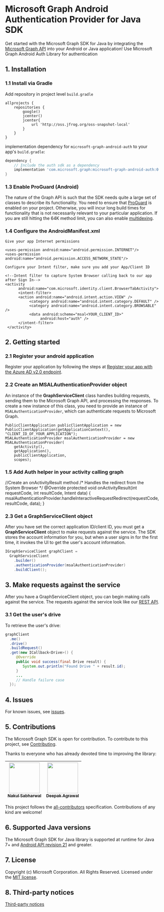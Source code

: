 # Microsoft Graph Android Authentication Provider for Java SDK

Get started with the Microsoft Graph SDK for Java by integrating the [Microsoft Graph API](https://graph.microsoft.io/en-us/getting-started) into your Android or Java application!
Use Microsoft Graph Android Auth Library for authentication

## 1. Installation

### 1.1 Install via Gradle

Add repository in project level `build.gradle`
```
allprojects {
    repositories {
        google()
        jcenter()
        jcenter{
            url 'http://oss.jfrog.org/oss-snapshot-local'
        }
    }
}
```

implementation dependency for `microsoft-graph-android-auth` to your app's `build.gradle`:

```gradle
dependency {
    // Include the auth sdk as a dependency
    implementation 'com.microsoft.graph:microsoft-graph-android-auth:0.1.0-SNAPSHOT'
}
```

### 1.3 Enable ProGuard (Android)
The nature of the Graph API is such that the SDK needs quite a large set of classes to describe its functionality. You need to ensure that [ProGuard](https://developer.android.com/studio/build/shrink-code.html) is enabled on your project. Otherwise, you will incur long build times for functionality that is not necessarily relevant to your particular application. If you are still hitting the 64K method limit, you can also enable [multidexing](https://developer.android.com/studio/build/multidex.html).

### 1.4 Configure the AndroidManifest.xml
    Give your app Internet permissions

    <uses-permission android:name="android.permission.INTERNET"/>
    <uses-permission android:name="android.permission.ACCESS_NETWORK_STATE"/>

    Configure your Intent filter, make sure you add your App/Client ID

    <!--Intent filter to capture System Browser calling back to our app after Sign In-->
    <activity
          android:name="com.microsoft.identity.client.BrowserTabActivity">
          <intent-filter>
          <action android:name="android.intent.action.VIEW" />
               <category android:name="android.intent.category.DEFAULT" />
               <category android:name="android.intent.category.BROWSABLE" />
               <data android:scheme="msal<YOUR_CLIENT_ID>"
                    android:host="auth" />
          </intent-filter>
     </activity>

## 2. Getting started

### 2.1 Register your android application

Register your application by following the steps at [Register your app with the Azure AD v2.0 endpoint](https://developer.microsoft.com/en-us/graph/docs/concepts/auth_register_app_v2).

### 2.2 Create an MSALAuthenticationProvider object

An instance of the **GraphServiceClient** class handles building requests, sending them to the Microsoft Graph API, and processing the responses. To create a new instance of this class, you need to provide an instance of `MSALAuthenticationProvider`, which can authenticate requests to Microsoft Graph.

```
PublicClientApplication publicClientApplication = new PublicClientApplication(getApplicationContext(), "CLIENT_ID_OF_YOUR_APPLICATION");
MSALAuthenticationProvider msalAuthenticationProvider = new MSALAuthenticationProvider(
    getActivity(),
    getApplication(),
    publicClientApplication,
    scopes);
```

### 1.5 Add Auth helper in your activity calling graph
//Create an onActivityResult method
/* Handles the redirect from the System Browser */
@Override
protected void onActivityResult(int requestCode, int resultCode, Intent data) {
     msalAuthenticationProvider.handleInteractiveRequestRedirect(requestCode, resultCode, data);
}

### 2.3 Get a GraphServiceClient object
After you have set the correct application ID/client ID, you must get a **GraphServiceClient** object to make requests against the service. The SDK stores the account information for you, but when a user signs in for the first time, it invokes the UI to get the user's account information.

```java
IGraphServiceClient graphClient =
  GraphServiceClient
    .builder()
    .authenticationProvider(msalAuthenticationProvider)
    .buildClient();
```

## 3. Make requests against the service

After you have a GraphServiceClient object, you can begin making calls against the service. The requests against the service look like our [REST API](https://developer.microsoft.com/en-us/graph/docs/concepts/overview).

### 3.1 Get the user's drive

To retrieve the user's drive:

```java
graphClient
  .me()
  .drive()
  .buildRequest()
  .get(new ICallback<Drive>() {
     @Override
     public void success(final Drive result) {
        System.out.println("Found Drive " + result.id);
     }
     ...
     // Handle failure case
  });
```

## 4. Issues

For known issues, see [issues](https://github.com/microsoftgraph/msgraph-sdk-android-auth/issues).

## 5. Contributions

The Microsoft Graph SDK is open for contribution. To contribute to this project, see [Contributing](https://github.com/microsoftgraph/msgraph-sdk-android-auth/blob/master/CONTRIBUTING.md).

Thanks to everyone who has already devoted time to improving the library:

<!-- ALL-CONTRIBUTORS-LIST:START  -->
<!-- prettier-ignore -->
| [<img src="https://avatars3.githubusercontent.com/u/16473684?v=4" width="100px;"/><br /><sub><b>Nakul Sabharwal</b></sub>](https://developer.microsoft.com/graph)<br />[](#question-NakulSabharwal "Answering Questions") [](https://github.com/microsoftgraph/msgraph-sdk-android-auth/commits?author=NakulSabharwal "Code") [](https://github.com/microsoftgraph/msgraph-sdk-android-auth/wiki "Documentation") [](#review-NakulSabharwal "Reviewed Pull Requests") [](https://github.com/microsoftgraph/msgraph-sdk-android-auth/commits?author=NakulSabharwal "Tests")| [<img src="https://avatars2.githubusercontent.com/u/3197588?v=4" width="100px;"/><br /><sub><b>Deepak Agrawal</b></sub>](https://github.com/deepak2016)<br />
| :---: | :---: |
<!-- ALL-CONTRIBUTORS-LIST:END -->

This project follows the [all-contributors](https://github.com/kentcdodds/all-contributors) specification. Contributions of any kind are welcome!

## 6. Supported Java versions
The Microsoft Graph SDK for Java library is supported at runtime for Java 7+ and [Android API revision 21](http://source.android.com/source/build-numbers.html) and greater.

## 7. License

Copyright (c) Microsoft Corporation. All Rights Reserved. Licensed under the [MIT license](LICENSE).

## 8. Third-party notices

[Third-party notices](THIRD%20PARTY%20NOTICES)
